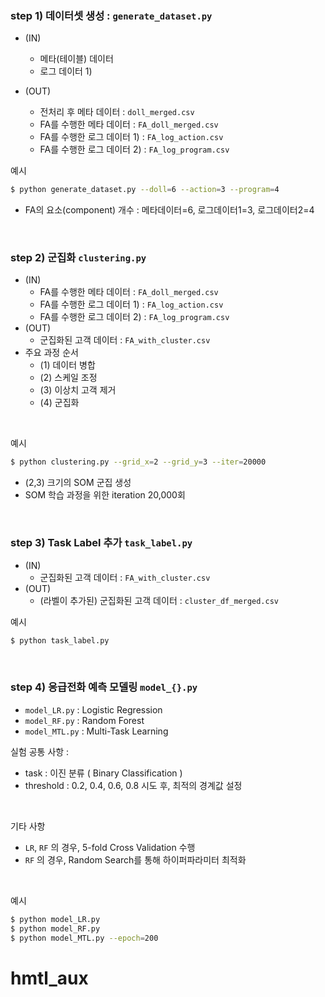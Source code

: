 ### step 1) 데이터셋 생성 : `generate_dataset.py`

- (IN) 
  - 메타(테이블) 데이터
  - 로그 데이터 1)

- (OUT)
  - 전처리 후 메타 데이터 : `doll_merged.csv`
  - FA를 수행한 메타 데이터 : `FA_doll_merged.csv`
  - FA를 수행한 로그 데이터 1) :  `FA_log_action.csv`
  - FA를 수행한 로그 데이터 2) :  `FA_log_program.csv`



예시

```bash
$ python generate_dataset.py --doll=6 --action=3 --program=4
```

- FA의 요소(component) 개수 : 메타데이터=6, 로그데이터1=3, 로그데이터2=4

<br>

### step 2) 군집화 `clustering.py`

- (IN)
  - FA를 수행한 메타 데이터 : `FA_doll_merged.csv`
  - FA를 수행한 로그 데이터 1) :  `FA_log_action.csv`
  - FA를 수행한 로그 데이터 2) :  `FA_log_program.csv`
- (OUT)
  - 군집화된 고객 데이터 : `FA_with_cluster.csv`
- 주요 과정 순서
  - (1) 데이터 병합
  - (2) 스케일 조정
  - (3) 이상치 고객 제거
  - (4) 군집화 

<br>

예시

```bash
$ python clustering.py --grid_x=2 --grid_y=3 --iter=20000
```

- (2,3) 크기의 SOM 군집 생성
- SOM 학습 과정을 위한 iteration 20,000회

<br>

### step 3) Task Label 추가 `task_label.py`

- (IN)
  - 군집화된 고객 데이터 : `FA_with_cluster.csv`
- (OUT)
  - (라벨이 추가된) 군집화된 고객 데이터 : `cluster_df_merged.csv`



예시

```bash
$ python task_label.py
```

<br>

### step 4) 응급전화 예측 모델링 `model_{}.py`

- `model_LR.py` : Logistic Regression
- `model_RF.py`  : Random Forest
- `model_MTL.py` : Multi-Task Learning



실험 공통 사항 : 

- task : 이진 분류 ( Binary Classification )
- threshold : 0.2, 0.4, 0.6, 0.8 시도 후, 최적의 경계값 설정

<br>

기타 사항

- `LR`, `RF` 의 경우, 5-fold Cross Validation 수행
- `RF` 의 경우, Random Search를 통해 하이퍼파라미터 최적화

<br>

예시

```bash
$ python model_LR.py
$ python model_RF.py
$ python model_MTL.py --epoch=200
```





# hmtl_aux
